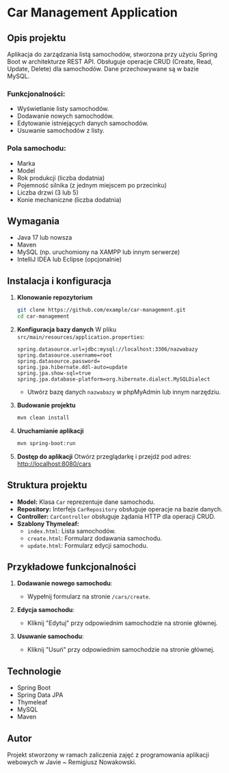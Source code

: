# Car Management Application

## Opis projektu
Aplikacja do zarządzania listą samochodów, stworzona przy użyciu Spring Boot w architekturze REST API. Obsługuje operacje CRUD (Create, Read, Update, Delete) dla samochodów. Dane przechowywane są w bazie MySQL.

### Funkcjonalności:
- Wyświetlanie listy samochodów.
- Dodawanie nowych samochodów.
- Edytowanie istniejących danych samochodów.
- Usuwanie samochodów z listy.

### Pola samochodu:
- Marka
- Model
- Rok produkcji (liczba dodatnia)
- Pojemność silnika (z jednym miejscem po przecinku)
- Liczba drzwi (3 lub 5)
- Konie mechaniczne (liczba dodatnia)

## Wymagania
- Java 17 lub nowsza
- Maven
- MySQL (np. uruchomiony na XAMPP lub innym serwerze)
- IntelliJ IDEA lub Eclipse (opcjonalnie)

## Instalacja i konfiguracja

1. **Klonowanie repozytorium**
   ```bash
   git clone https://github.com/example/car-management.git
   cd car-management
   ```

2. **Konfiguracja bazy danych**
   W pliku `src/main/resources/application.properties`:
   ```properties
   spring.datasource.url=jdbc:mysql://localhost:3306/nazwabazy
   spring.datasource.username=root
   spring.datasource.password=
   spring.jpa.hibernate.ddl-auto=update
   spring.jpa.show-sql=true
   spring.jpa.database-platform=org.hibernate.dialect.MySQLDialect
   ```
   - Utwórz bazę danych `nazwabazy` w phpMyAdmin lub innym narzędziu.

3. **Budowanie projektu**
   ```bash
   mvn clean install
   ```

4. **Uruchamianie aplikacji**
   ```bash
   mvn spring-boot:run
   ```

5. **Dostęp do aplikacji**
   Otwórz przeglądarkę i przejdź pod adres: [http://localhost:8080/cars](http://localhost:8080/cars)

## Struktura projektu

- **Model:** Klasa `Car` reprezentuje dane samochodu.
- **Repository:** Interfejs `CarRepository` obsługuje operacje na bazie danych.
- **Controller:** `CarController` obsługuje żądania HTTP dla operacji CRUD.
- **Szablony Thymeleaf:**
  - `index.html`: Lista samochodów.
  - `create.html`: Formularz dodawania samochodu.
  - `update.html`: Formularz edycji samochodu.

## Przykładowe funkcjonalności
1. **Dodawanie nowego samochodu**:
   - Wypełnij formularz na stronie `/cars/create`.
   
2. **Edycja samochodu**:
   - Kliknij "Edytuj" przy odpowiednim samochodzie na stronie głównej.

3. **Usuwanie samochodu**:
   - Kliknij "Usuń" przy odpowiednim samochodzie na stronie głównej.

## Technologie
- Spring Boot
- Spring Data JPA
- Thymeleaf
- MySQL
- Maven

## Autor
Projekt stworzony w ramach zaliczenia zajęć z programowania aplikacji webowych w Javie ~ Remigiusz Nowakowski.

